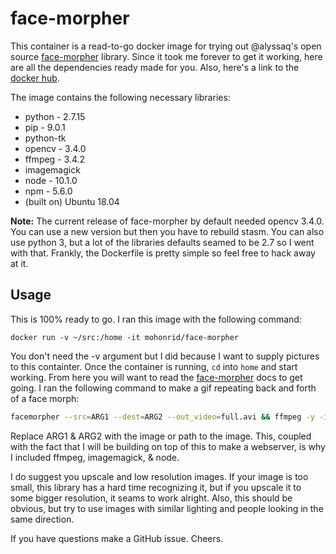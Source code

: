 # face-morpher
This container is a read-to-go docker image for trying out @alyssaq's open source [face-morpher](https://github.com/alyssaq/face_morpher) library. Since it took me forever to get it working, here are all the dependencies ready made for you. Also, here's a link to the [docker hub](https://hub.docker.com/r/mohonrid/face-morpher/).

The image contains the following necessary libraries:
- python - 2.7.15
- pip - 9.0.1
- python-tk
- opencv - 3.4.0
- ffmpeg - 3.4.2
- imagemagick
- node - 10.1.0
- npm - 5.6.0
- (built on) Ubuntu 18.04

**Note:** The current release of face-morpher by default needed opencv 3.4.0. You can use a new version but then you have to rebuild stasm. You can also use python 3, but a lot of the libraries defaults seamed to be 2.7 so I went with that. Frankly, the Dockerfile is pretty simple so feel free to hack away at it.

## Usage
This is 100% ready to go. I ran this image with the following command:

`docker run -v ~/src:/home -it mohonrid/face-morpher`

You don't need the -v argument but I did because I want to supply pictures to this containter. Once the container is running, `cd` into `home` and start working. From here you will want to read the [face-morpher](https://github.com/alyssaq/face_morpher) docs to get going. I ran the following command to make a gif repeating back and forth of a face morph:

```sh
facemorpher --src=ARG1 --dest=ARG2 --out_video=full.avi && ffmpeg -y -i full.avi -ss 00:00:00.05 -t 00:00:01.85 trim.mp4 && ffmpeg -y -i trim.mp4 -vf reverse rev.mp4 && ffmpeg -y -f concat -i inputs.txt -c copy loop.mp4 && ffmpeg -y -i loop.mp4 -f image2pipe -vcodec ppm - | convert -delay 5 -loop 0 - output.gif
```

Replace ARG1 & ARG2 with the image or path to the image. This, coupled with the fact that I will be building on top of this to make a webserver, is why I included ffmpeg, imagemagick, & node.

I do suggest you upscale and low resolution images. If your image is too small, this library has a hard time recognizing it, but if you upscale it to some bigger resolution, it seams to work alright. Also, this should be obvious, but try to use images with similar lighting and people looking in the same direction.

If you have questions make a GitHub issue. Cheers.
